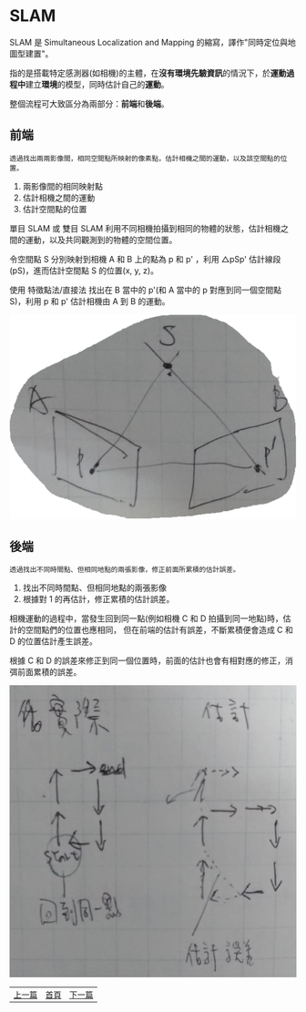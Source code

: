 # SLAM

SLAM 是 Simultaneous Localization and Mapping 的縮寫，譯作"同時定位與地圖型建置"。

指的是搭載特定感測器(如相機)的主體，在**沒有環境先驗資訊**的情況下，於**運動過程中**建立**環境**的模型，同時估計自己的**運動**。

整個流程可大致區分為兩部分：**前端**和**後端**。

## 前端

```
透過找出兩兩影像間，相同空間點所映射的像素點，估計相機之間的運動，以及該空間點的位置。
```

1. 兩影像間的相同映射點
2. 估計相機之間的運動
3. 估計空間點的位置

單目 SLAM 或 雙目 SLAM 利用不同相機拍攝到相同的物體的狀態，估計相機之間的運動，以及共同觀測到的物體的空間位置。

令空間點 S 分別映射到相機 A 和 B 上的點為 p 和 p' ，利用 △pSp' 估計線段(pS)，進而估計空間點 S 的位置(x, y, z)。

使用 特徵點法/直接法 找出在 B 當中的 p'(和 A 當中的 p 對應到同一個空間點 S)，利用 p 和 p' 估計相機由 A 到 B 的運動。

![△pSp'](image/psp.png)

## 後端

```
透過找出不同時間點、但相同地點的兩張影像，修正前面所累積的估計誤差。
```

1. 找出不同時間點、但相同地點的兩張影像
2. 根據對 1 的再估計，修正累積的估計誤差。

相機運動的過程中，當發生回到同一點(例如相機 C 和 D 拍攝到同一地點)時，估計的空間點們的位置也應相同，
但在前端的估計有誤差，不斷累積便會造成 C 和 D 的位置估計產生誤差。

根據 C 和 D 的誤差來修正到同一個位置時，前面的估計也會有相對應的修正，消弭前面累積的誤差。

![回路檢測與優化](image/LoopClosure.png)

<table>
  <tr>
    <td><a href="https://j32u4ukh.github.io/SLAM13/">上一篇</a></td>
    <td><a href="https://j32u4ukh.github.io/SLAM13/">首頁</a></td>
    <td><a href="https://j32u4ukh.github.io/SLAM13/class2.html">下一篇</a></td>
  </tr>
</table>
